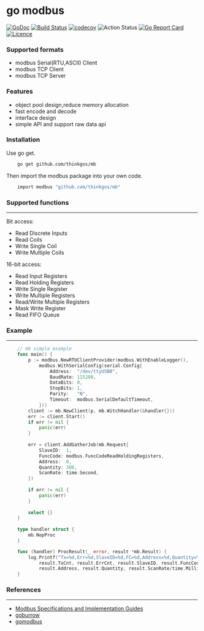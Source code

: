 # go modbus
[![GoDoc](https://godoc.org/github.com/thinkgos/mb?status.svg)](https://godoc.org/github.com/thinkgos/mb)
[![Build Status](https://www.travis-ci.org/thinkgos/mb.svg?branch=master)](https://www.travis-ci.org/thinkgos/mb)
[![codecov](https://codecov.io/gh/thinkgos/mb/branch/master/graph/badge.svg)](https://codecov.io/gh/thinkgos/mb)
![Action Status](https://github.com/thinkgos/mb/workflows/Go/badge.svg)
[![Go Report Card](https://goreportcard.com/badge/github.com/thinkgos/mb)](https://goreportcard.com/report/github.com/thinkgos/mb)
[![Licence](https://img.shields.io/github/license/thinkgos/mb)](https://raw.githubusercontent.com/thinkgos/mb/master/LICENSE)


### Supported formats

- modbus Serial(RTU,ASCII) Client
- modbus TCP Client
- modbus TCP Server

### Features

- object pool design,reduce memory allocation
- fast encode and decode
- interface design
- simple API and support raw data api

### Installation

Use go get.
```bash
    go get github.com/thinkgos/mb
```

Then import the modbus package into your own code.
```bash
    import modbus "github.com/thinkgos/mb"
```

### Supported functions

---

Bit access:
*   Read Discrete Inputs
*   Read Coils
*   Write Single Coil
*   Write Multiple Coils

16-bit access:
*   Read Input Registers
*   Read Holding Registers
*   Write Single Register
*   Write Multiple Registers
*   Read/Write Multiple Registers
*   Mask Write Register
*   Read FIFO Queue

### Example

---

```go
    // mb simple example
    func main() {
        p := modbus.NewRTUClientProvider(modbus.WithEnableLogger(),
            modbus.WithSerialConfig(serial.Config{
                Address:  "/dev/ttyUSB0",
                BaudRate: 115200,
                DataBits: 8,
                StopBits: 1,
                Parity:   "N",
                Timeout:  modbus.SerialDefaultTimeout,
            }))
        client := mb.NewClient(p, mb.WitchHandler(&handler{}))
        err := client.Start()
        if err != nil {
            panic(err)
        }
    
        err = client.AddGatherJob(mb.Request{
            SlaveID:  1,
            FuncCode: modbus.FuncCodeReadHoldingRegisters,
            Address:  0,
            Quantity: 300,
            ScanRate: time.Second,
        })
    
        if err != nil {
            panic(err)
        }
    
        select {}
    }
    
    type handler struct {
	    mb.NopProc
    }

    func (handler) ProcResult(_ error, result *mb.Result) {
        log.Printf("Tx=%d,Err=%d,SlaveID=%d,FC=%d,Address=%d,Quantity=%d,SR=%dms",
            result.TxCnt, result.ErrCnt, result.SlaveID, result.FuncCode,
            result.Address, result.Quantity, result.ScanRate/time.Millisecond)
    }
```

### References

---

- [Modbus Specifications and Implementation Guides](http://www.modbus.org/specs.php)
- [goburrow](https://github.com/goburrow/modbus)
- [gomodbus](https://github.com/thinkgos/gomodbus)